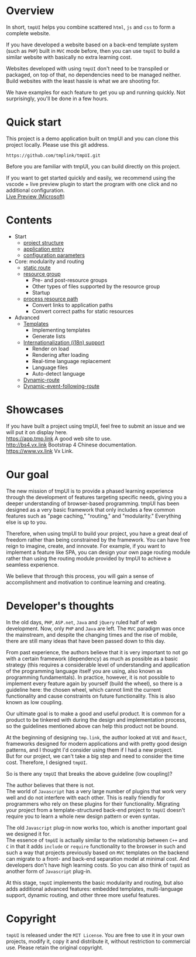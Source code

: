 # Overview

In short, `tmpUI` helps you combine scattered `html`, `js` and `css` to form a complete website.  

If you have developed a website based on a back-end template system (such as `PHP`) built in `MVC` mode before, then you can use `tmpUI` to build a similar website with basically no extra learning cost.

Websites developed with using `tmpUI` don't need to be transpiled or packaged, on top of that, no dependencies need to be managed neither. Build websites with the least hassle is what we are shooting for.  

We have examples for each feature to get you up and running quickly. Not surprisingly, you'll be done in a few hours.

# Quick start
This project is a demo application built on tmpUI and you can clone this project locally. Please use this git address.
```
https://github.com/tmplink/tmpUI.git
```
Before you are familiar with tmpUI, you can build directly on this project.  

If you want to get started quickly and easily, we recommend using the vscode + live preview plugin to start the program with one click and no additional configuration.  
[Live Preview (Microsoft)](https://marketplace.visualstudio.com/items?itemName=ms-vscode.live-server)

# Contents

* Start
  * [project structure](./struct.md)
  * [application entry](./main.md)
  * [configuration parameters](./params.md)
* Core: modularity and routing
  * [static route](./route.md)
  * [resource group](./resource.md)
    * Pre- and post-resource groups
    * Other types of files supported by the resource group
    * Startup
  * [process resource path](./url.md)
    * Convert links to application paths
    * Convert correct paths for static resources
* Advanced
  * [Templates](./temp.md)
    * Implementing templates
    * Generate lists
  * [Internationalization (i18n) support](./i18n.md)
    * Render on load
    * Rendering after loading
    * Real-time language replacement
    * Language files
    * Auto-detect language
  * [Dynamic-route](./route-dynamic.md)
  * [Dynamic-event-following-route](./route-dynamic-event.md)
  
# Showcases

If you have built a project using tmpUI, feel free to submit an issue and we will put it on display here.  
https://app.tmp.link A good web site to use.  
http://bs4.vx.link Bootstrap 4 Chinese documentation.  
https://www.vx.link Vx Link.   

# Our goal
The new mission of tmpUI is to provide a phased learning experience through the development of features targeting specific needs, giving you a deeper understanding of browser-based programming. tmpUI has been designed as a very basic framework that only includes a few common features such as "page caching," "routing," and "modularity." Everything else is up to you.

Therefore, when using tmpUI to build your project, you have a great deal of freedom rather than being constrained by the framework. You can have free reign to imagine, create, and innovate. For example, if you want to implement a feature like SPA, you can design your own page routing module rather than using the routing module provided by tmpUI to achieve a seamless experience.

We believe that through this process, you will gain a sense of accomplishment and motivation to continue learning and creating.

# Developer's thoughts

In the old days, `PHP`, `ASP.net`, `Java` and `jQuery` ruled half of web development. Now, only `PHP` and `Java` are left. The `MVC` paradigm was once the mainstream, and despite the changing times and the rise of mobile, there are still many ideas that have been passed down to this day.

From past experience, the authors believe that it is very important to not go with a certain framework (dependency) as much as possible as a basic strategy (this requires a considerable level of understanding and application of the programming language itself you are using, also known as programming fundamentals). In practice, however, it is not possible to implement every feature again by yourself (build the wheel), so there is a guideline here: the chosen wheel, which cannot limit the current functionality and cause constraints on future functionality. This is also known as low coupling.

Our ultimate goal is to make a good and useful product. It is common for a product to be tinkered with during the design and implementation process, so the guidelines mentioned above can help this product not be bound.

At the beginning of designing `tmp.link`, the author looked at `VUE` and `React`, frameworks designed for modern applications and with pretty good design patterns, and I thought I'd consider using them if I had a new project.  
But for our project, we can't take a big step and need to consider the time cost. Therefore, I designed `tmpUI`.  

So is there any `tmpUI` that breaks the above guideline (low coupling)?  

The author believes that there is not.  
The world of `Javascript` has a very large number of plugins that work very well and do not interfere with each other. This is really friendly for programmers who rely on these plugins for their functionality. Migrating your project from a template-structured back-end project to `tmpUI` doesn't require you to learn a whole new design pattern or even syntax.

The old `Javascript` plug-in now works too, which is another important goal we designed it for.  
The essence of `tmpUI` is actually similar to the relationship between `C++` and `C` in that it adds `include` or `require` functionality to the browser in such and such a way that projects previously based on `MVC` templates on the backend can migrate to a front- and back-end separation model at minimal cost. And developers don't have high learning costs. So you can also think of `tmpUI` as another form of `Javascript` plug-in.

At this stage, `tmpUI` implements the basic modularity and routing, but also adds additional advanced features: embedded templates, multi-language support, dynamic routing, and other three more useful features.

# Copyright

`tmpUI` is released under the `MIT License`.
You are free to use it in your own projects, modify it, copy it and distribute it, without restriction to commercial use.
Please retain the original copyright.
